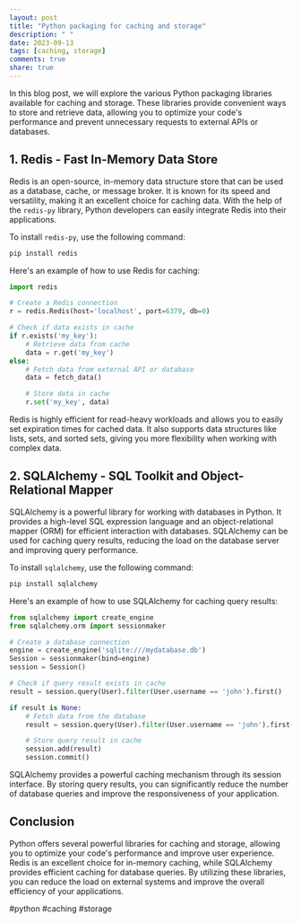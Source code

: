 ```yaml
---
layout: post
title: "Python packaging for caching and storage"
description: " "
date: 2023-09-13
tags: [caching, storage]
comments: true
share: true
---
```


In this blog post, we will explore the various Python packaging libraries available for caching and storage. These libraries provide convenient ways to store and retrieve data, allowing you to optimize your code's performance and prevent unnecessary requests to external APIs or databases.

## 1. **Redis** - Fast In-Memory Data Store

Redis is an open-source, in-memory data structure store that can be used as a database, cache, or message broker. It is known for its speed and versatility, making it an excellent choice for caching data. With the help of the `redis-py` library, Python developers can easily integrate Redis into their applications.

To install `redis-py`, use the following command:

```python
pip install redis
```

Here's an example of how to use Redis for caching:

```python
import redis

# Create a Redis connection
r = redis.Redis(host='localhost', port=6379, db=0)

# Check if data exists in cache
if r.exists('my_key'):
    # Retrieve data from cache
    data = r.get('my_key')
else:
    # Fetch data from external API or database
    data = fetch_data()

    # Store data in cache
    r.set('my_key', data)
```

Redis is highly efficient for read-heavy workloads and allows you to easily set expiration times for cached data. It also supports data structures like lists, sets, and sorted sets, giving you more flexibility when working with complex data.

## 2. **SQLAlchemy** - SQL Toolkit and Object-Relational Mapper

SQLAlchemy is a powerful library for working with databases in Python. It provides a high-level SQL expression language and an object-relational mapper (ORM) for efficient interaction with databases. SQLAlchemy can be used for caching query results, reducing the load on the database server and improving query performance.

To install `sqlalchemy`, use the following command:

```python
pip install sqlalchemy
```

Here's an example of how to use SQLAlchemy for caching query results:

```python
from sqlalchemy import create_engine
from sqlalchemy.orm import sessionmaker

# Create a database connection
engine = create_engine('sqlite:///mydatabase.db')
Session = sessionmaker(bind=engine)
session = Session()

# Check if query result exists in cache
result = session.query(User).filter(User.username == 'john').first()

if result is None:
    # Fetch data from the database
    result = session.query(User).filter(User.username == 'john').first()

    # Store query result in cache
    session.add(result)
    session.commit()
```

SQLAlchemy provides a powerful caching mechanism through its session interface. By storing query results, you can significantly reduce the number of database queries and improve the responsiveness of your application.

## Conclusion

Python offers several powerful libraries for caching and storage, allowing you to optimize your code's performance and improve user experience. Redis is an excellent choice for in-memory caching, while SQLAlchemy provides efficient caching for database queries. By utilizing these libraries, you can reduce the load on external systems and improve the overall efficiency of your applications.

#python #caching #storage